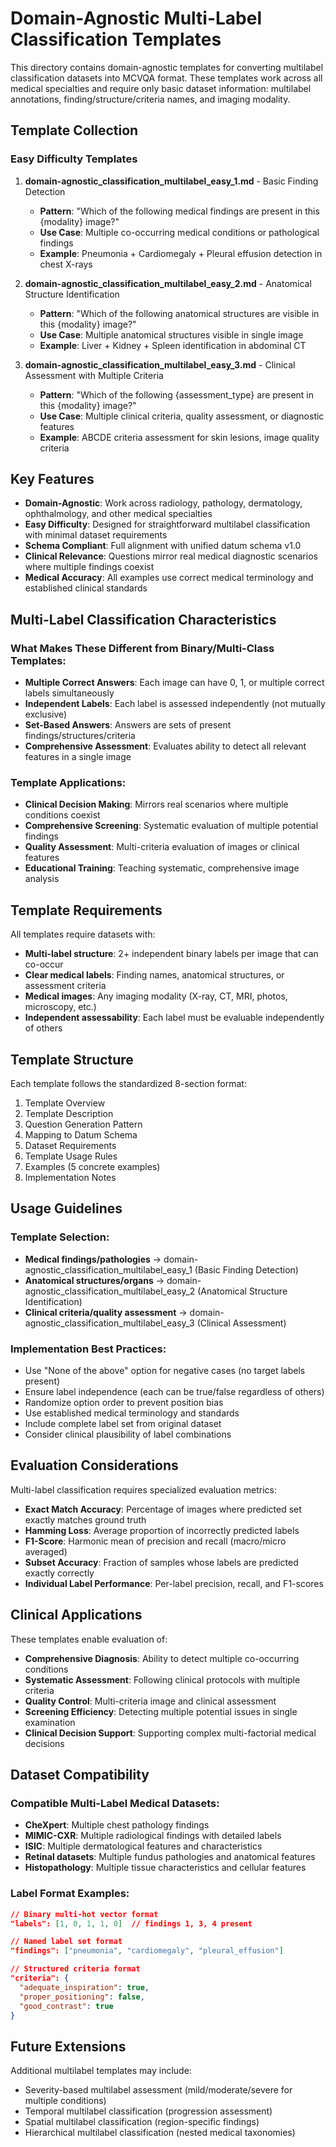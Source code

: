 # Domain-Agnostic Multi-Label Classification Templates

This directory contains domain-agnostic templates for converting multilabel classification datasets into MCVQA format. These templates work across all medical specialties and require only basic dataset information: multilabel annotations, finding/structure/criteria names, and imaging modality.

## Template Collection

### Easy Difficulty Templates

1. **domain-agnostic_classification_multilabel_easy_1.md** - Basic Finding Detection
   - **Pattern**: "Which of the following medical findings are present in this {modality} image?"
   - **Use Case**: Multiple co-occurring medical conditions or pathological findings
   - **Example**: Pneumonia + Cardiomegaly + Pleural effusion detection in chest X-rays

2. **domain-agnostic_classification_multilabel_easy_2.md** - Anatomical Structure Identification  
   - **Pattern**: "Which of the following anatomical structures are visible in this {modality} image?"
   - **Use Case**: Multiple anatomical structures visible in single image
   - **Example**: Liver + Kidney + Spleen identification in abdominal CT

3. **domain-agnostic_classification_multilabel_easy_3.md** - Clinical Assessment with Multiple Criteria
   - **Pattern**: "Which of the following {assessment_type} are present in this {modality} image?"
   - **Use Case**: Multiple clinical criteria, quality assessment, or diagnostic features
   - **Example**: ABCDE criteria assessment for skin lesions, image quality criteria

## Key Features

- **Domain-Agnostic**: Work across radiology, pathology, dermatology, ophthalmology, and other medical specialties
- **Easy Difficulty**: Designed for straightforward multilabel classification with minimal dataset requirements
- **Schema Compliant**: Full alignment with unified datum schema v1.0
- **Clinical Relevance**: Questions mirror real medical diagnostic scenarios where multiple findings coexist
- **Medical Accuracy**: All examples use correct medical terminology and established clinical standards

## Multi-Label Classification Characteristics

### What Makes These Different from Binary/Multi-Class Templates:
- **Multiple Correct Answers**: Each image can have 0, 1, or multiple correct labels simultaneously
- **Independent Labels**: Each label is assessed independently (not mutually exclusive)
- **Set-Based Answers**: Answers are sets of present findings/structures/criteria
- **Comprehensive Assessment**: Evaluates ability to detect all relevant features in a single image

### Template Applications:
- **Clinical Decision Making**: Mirrors real scenarios where multiple conditions coexist
- **Comprehensive Screening**: Systematic evaluation of multiple potential findings
- **Quality Assessment**: Multi-criteria evaluation of images or clinical features
- **Educational Training**: Teaching systematic, comprehensive image analysis

## Template Requirements

All templates require datasets with:
- **Multi-label structure**: 2+ independent binary labels per image that can co-occur
- **Clear medical labels**: Finding names, anatomical structures, or assessment criteria
- **Medical images**: Any imaging modality (X-ray, CT, MRI, photos, microscopy, etc.)
- **Independent assessability**: Each label must be evaluable independently of others

## Template Structure

Each template follows the standardized 8-section format:
1. Template Overview
2. Template Description  
3. Question Generation Pattern
4. Mapping to Datum Schema
5. Dataset Requirements
6. Template Usage Rules
7. Examples (5 concrete examples)
8. Implementation Notes

## Usage Guidelines

### Template Selection:
- **Medical findings/pathologies** → domain-agnostic_classification_multilabel_easy_1 (Basic Finding Detection)
- **Anatomical structures/organs** → domain-agnostic_classification_multilabel_easy_2 (Anatomical Structure Identification)  
- **Clinical criteria/quality assessment** → domain-agnostic_classification_multilabel_easy_3 (Clinical Assessment)

### Implementation Best Practices:
- Use "None of the above" option for negative cases (no target labels present)
- Ensure label independence (each can be true/false regardless of others)
- Randomize option order to prevent position bias
- Use established medical terminology and standards
- Include complete label set from original dataset
- Consider clinical plausibility of label combinations

## Evaluation Considerations

Multi-label classification requires specialized evaluation metrics:
- **Exact Match Accuracy**: Percentage of images where predicted set exactly matches ground truth
- **Hamming Loss**: Average proportion of incorrectly predicted labels
- **F1-Score**: Harmonic mean of precision and recall (macro/micro averaged)
- **Subset Accuracy**: Fraction of samples whose labels are predicted exactly correctly
- **Individual Label Performance**: Per-label precision, recall, and F1-scores

## Clinical Applications

These templates enable evaluation of:
- **Comprehensive Diagnosis**: Ability to detect multiple co-occurring conditions
- **Systematic Assessment**: Following clinical protocols with multiple criteria
- **Quality Control**: Multi-criteria image and clinical assessment
- **Screening Efficiency**: Detecting multiple potential issues in single examination
- **Clinical Decision Support**: Supporting complex multi-factorial medical decisions

## Dataset Compatibility

### Compatible Multi-Label Medical Datasets:
- **CheXpert**: Multiple chest pathology findings
- **MIMIC-CXR**: Multiple radiological findings with detailed labels
- **ISIC**: Multiple dermatological features and characteristics
- **Retinal datasets**: Multiple fundus pathologies and anatomical features
- **Histopathology**: Multiple tissue characteristics and cellular features

### Label Format Examples:
```json
// Binary multi-hot vector format
"labels": [1, 0, 1, 1, 0]  // findings 1, 3, 4 present

// Named label set format  
"findings": ["pneumonia", "cardiomegaly", "pleural_effusion"]

// Structured criteria format
"criteria": {
  "adequate_inspiration": true,
  "proper_positioning": false,
  "good_contrast": true
}
```

## Future Extensions

Additional multilabel templates may include:
- Severity-based multilabel assessment (mild/moderate/severe for multiple conditions)
- Temporal multilabel classification (progression assessment)
- Spatial multilabel classification (region-specific findings)
- Hierarchical multilabel classification (nested medical taxonomies)
